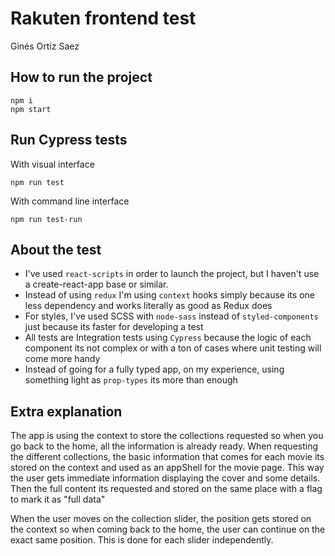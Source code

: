 # Rakuten frontend test
Ginés Ortiz Saez

## How to run the project
```
npm i
npm start
```


## Run Cypress tests
With visual interface
```
npm run test
```

With command line interface
```
npm run test-run
```

## About the test
- I've used `react-scripts` in order to launch the project, but I haven't use a create-react-app base or similar.
- Instead of using `redux` I'm using `context` hooks simply because its one less dependency and works literally as good 
as Redux does
- For styles, I've used SCSS with `node-sass` instead of `styled-components` just because its faster for developing a 
test
- All tests are Integration tests using `Cypress` because the logic of each component its not complex or with a ton of 
cases where unit testing will come more handy
- Instead of going for a fully typed app, on my experience, using something light as `prop-types` its more than enough  

## Extra explanation
The app is using the context to store the collections requested so when you go back to the home, all the information is
already ready. 
When requesting the different collections, the basic information that comes for each movie its stored on the 
context and used as an appShell for the movie page. This way the user gets immediate information displaying the cover 
and some details. Then the full content its requested and stored on the same place with a flag to mark it as "full data"

When the user moves on the collection slider, the position gets stored on the context so when coming back to the home, 
the user can continue on the exact same position. This is done for each slider independently.
